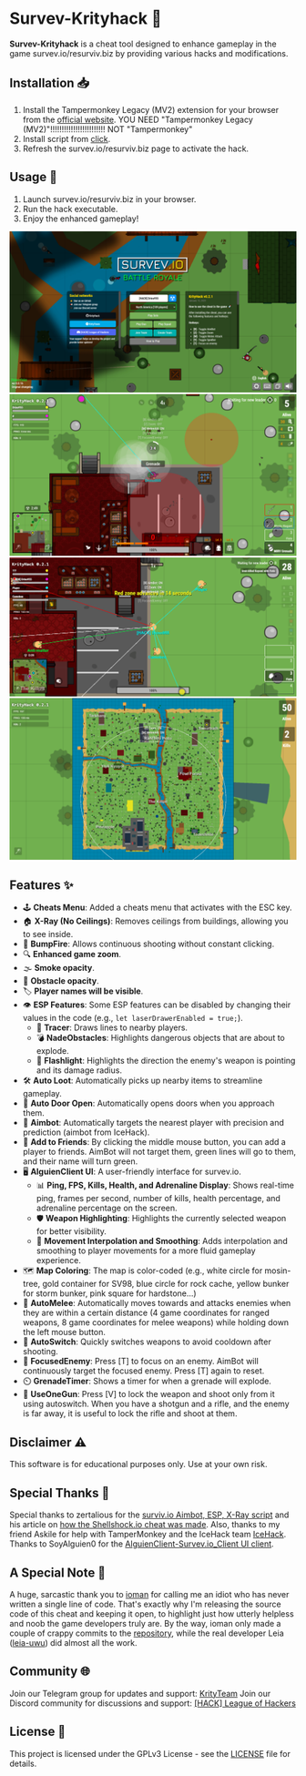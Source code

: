 # Survev-Krityhack 🎯

**Survev-Krityhack** is a cheat tool designed to enhance gameplay in the game survev.io/resurviv.biz by providing various hacks and modifications.

## Installation 📥
1. Install the Tampermonkey Legacy (MV2) extension for your browser from the [official website](https://www.tampermonkey.net/).
YOU NEED "Tampermonkey Legacy (MV2)"!!!!!!!!!!!!!!!!!!!!!!!! NOT "Tampermonkey"
2. Install script from [click](https://raw.githubusercontent.com/Drino955/survev-krityhack/main/dist/krityhack.user.js).
3. Refresh the survev.io/resurviv.biz page to activate the hack.

## Usage 🚀
1. Launch survev.io/resurviv.biz in your browser.
2. Run the hack executable.
3. Enjoy the enhanced gameplay!

![main-menu](./github-images/main.png)
![hack](./github-images/hack.png)
![tracer](./github-images/tracer.png)
![map](./github-images/map.png)

## Features ✨
- 🕹️ **Cheats Menu**: Added a cheats menu that activates with the ESC key.
- 🏠 **X-Ray (No Ceilings)**: Removes ceilings from buildings, allowing you to see inside.
- 🔫 **BumpFire**: Allows continuous shooting without constant clicking.
- 🔍 **Enhanced game zoom**.
- 🌫️ **Smoke opacity**.
- 🧱 **Obstacle opacity**.
- 🏷️ **Player names will be visible**.
- 👁️ **ESP Features**: Some ESP features can be disabled by changing their values in the code (e.g., `let laserDrawerEnabled = true;`).
    - 🔫 **Tracer**: Draws lines to nearby players.
    - 💣 **NadeObstacles**: Highlights dangerous objects that are about to explode.
    - 🔦 **Flashlight**: Highlights the direction the enemy's weapon is pointing and its damage radius.
- 🛠️ **Auto Loot**: Automatically picks up nearby items to streamline gameplay.
- 🚪 **Auto Door Open**: Automatically opens doors when you approach them.
- 🎯 **Aimbot**: Automatically targets the nearest player with precision and prediction (aimbot from IceHack).
- 👥 **Add to Friends**: By clicking the middle mouse button, you can add a player to friends. AimBot will not target them, green lines will go to them, and their name will turn green.
- 🖥️ **AlguienClient UI**: A user-friendly interface for survev.io.
    - 📊 **Ping, FPS, Kills, Health, and Adrenaline Display**: Shows real-time ping, frames per second, number of kills, health percentage, and adrenaline percentage on the screen.
    - 🛡️ **Weapon Highlighting**: Highlights the currently selected weapon for better visibility.
    - 🔄 **Movement Interpolation and Smoothing**: Adds interpolation and smoothing to player movements for a more fluid gameplay experience.
- 🗺️ **Map Coloring**: The map is color-coded (e.g., white circle for mosin-tree, gold container for SV98, blue circle for rock cache, yellow bunker for storm bunker, pink square for hardstone...)
- 🥋 **AutoMelee**: Automatically moves towards and attacks enemies when they are within a certain distance (4 game coordinates for ranged weapons, 8 game coordinates for melee weapons) while holding down the left mouse button.
- 🔄 **AutoSwitch**: Quickly switches weapons to avoid cooldown after shooting.
- 🎯 **FocusedEnemy**: Press [T] to focus on an enemy. AimBot will continuously target the focused enemy. Press [T] again to reset.
- ⏲️ **GrenadeTimer**: Shows a timer for when a grenade will explode.
- 🔫 **UseOneGun**: Press [V] to lock the weapon and shoot only from it using autoswitch. When you have a shotgun and a rifle, and the enemy is far away, it is useful to lock the rifle and shoot at them.


## Disclaimer ⚠️
This software is for educational purposes only. Use at your own risk.

## Special Thanks 🙌
Special thanks to zertalious for the [surviv.io Aimbot, ESP, X-Ray script](https://greasyfork.org/en/scripts/439241-surviv-io-aimbot-esp-x-ray) and his article on [how the Shellshock.io cheat was made](https://www.zertalious.xyz/how-was-the-shellshock-io-cheat-made/).
Also, thanks to my friend Askile for help with TamperMonkey and the IceHack team [IceHack](https://github.com/humphreygaming/surviv-cheat-source).
Thanks to SoyAlguien0 for the [AlguienClient-Survev.io_Client UI client](https://github.com/SoyAlguien0/AlguienClient-Survev.io_Client).

## A Special Note 📝

A huge, sarcastic thank you to [ioman](https://github.com/IOMAN1) for calling me an idiot who has never written a single line of code. That's exactly why I'm releasing the source code of this cheat and keeping it open, to highlight just how utterly helpless and noob the game developers truly are. By the way, ioman only made a couple of crappy commits to the [repository](https://github.com/leia-uwu/survev), while the real developer Leia ([leia-uwu](https://github.com/leia-uwu)) did almost all the work.

## Community 🌐
Join our Telegram group for updates and support: [KrityTeam](https://t.me/krityteam/)
Join our Discord community for discussions and support: [[HACK] League of Hackers](https://discord.gg/z38QJddgKP)

## License 📄
This project is licensed under the GPLv3 License - see the [LICENSE](LICENSE) file for details.
